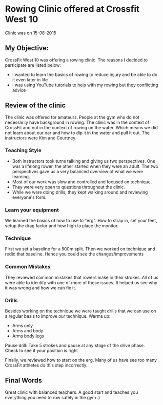 # Rowing Clinic offered at Crossfit West 10
Clinic was on 15-08-2015

## My Objective: ##
CrossFit West 10 was offering a rowing clinic. The reasons I decided to participate are listed below:
* I wanted to learn the basics of rowing to reduce injury and be able to do it even later in life
* I was using YouTube tutorials to help with my rowing but they conflicting advice

## Review of the clinic ##
The clinic was offered for amateurs. People at the gym who do not necessarily have background in rowing. The clinic was in the context of CrossFit and not in the context of rowing on the water. Which means we did not learn about our oar and how to dip it in the water and pull it out. The instructors were Kim and Courtney.

### Teaching Style ###
* Both instructors took turns talking and giving us two perspectives. One was a lifelong rower, the other started when they were an adult. The two perspectives gave us a very balanced overview of what we were learning.
* Most of our work was slow and controlled and focused on technique.
* They were very open to questions throughout the clinic.
* While we were doing drills, they kept walking around and reviewing everyone's form.

### Learn your equipment ###
We learned the basics of how to use to "erg". How to strap in, set your feet, setup the drag factor and how high to place the monitor.

### Technique ###
First we set a baseline for a 500m split. Then we worked on technique and redid that baseline. Hence you could see the changes/improvements

### Common Mistakes ###
They reviewed common mistakes that rowers make in their strokes. All of us were able to identify with one of more of these issues. It helped us see why it was wrong and how we can fix it.

### Drills ###
Besides working on the technique we were taught drills that we can use on a regular basis to improve our technique.
Warms up:
* Arms only
* Arms and body
* Arms body legs

Pause drill: Take 5 strokes and pause at any stage of the drive phase. Check to see if your position is right

Finally, we reviewed how to start on the erg. Many of us have see too many CrossFit athletes do this step incorrectly.


## Final Words ##
Great clinic with balanced teachers. A good start and teaches you everything you need to row safely in the gym :)